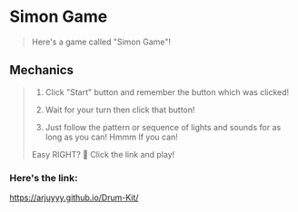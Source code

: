 # Simon Game
> Here's a game called "Simon Game"!

## Mechanics
> 1) Click "Start" button and remember the button which was clicked!
> 
> 2) Wait for your turn then click that button!
> 
> 3) Just follow the pattern or sequence of lights and sounds for as long as you can! Hmmm If you can!
> 
> Easy RIGHT? 👀 Click the link and play!

### Here's the link:
https://arjuyyy.github.io/Drum-Kit/
